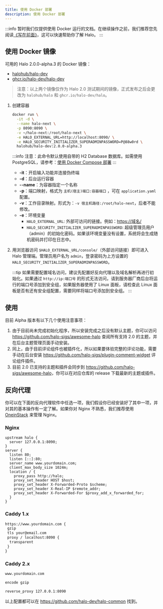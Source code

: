 ```yaml
---
title: 使用 Docker 部署
description: 使用 Docker 部署
---
```


:::info
暂时我们仅提供使用 Docker 运行的文档。在继续操作之前，我们推荐您先阅读[《写在前面》](../prepare)，这可以快速帮助你了解 Halo。
:::

## 使用 Docker 镜像

可用的 Halo 2.0.0-alpha.3 的 Docker 镜像：

- [halohub/halo-dev](https://hub.docker.com/r/halohub/halo-dev)
- [ghcr.io/halo-dev/halo-dev](https://github.com/halo-dev/halo/pkgs/container/halo-dev)

> 注意：以上两个镜像仅作为 Halo 2.0 测试期间的镜像，正式发布之后会更改为 `halohub/halo` 和 `ghcr.io/halo-dev/halo`。

1. 创建容器

    ```bash
    docker run \
      -it -d \
      --name halo-next \
      -p 8090:8090 \
      -v ~/halo-next:/root/halo-next \
      -e HALO_EXTERNAL_URL=http://localhost:8090/ \
      -e HALO_SECURITY_INITIALIZER_SUPERADMINPASSWORD=P@88w0rd \
      halohub/halo-dev:2.0.0-alpha.3
    ```

    :::info
    注意：此命令默认使用自带的 H2 Database 数据库。如需使用 PostgreSQL，请参考：[使用 Docker Compose 部署](./docker-compose)
    :::

    - **-it**：开启输入功能并连接伪终端
    - **-d**：后台运行容器
    - **--name**：为容器指定一个名称
    - **-p**：端口映射，格式为 `主机(宿主)端口:容器端口` ，可在 `application.yaml` 配置。
    - **-v**：工作目录映射。形式为：`-v 宿主机路径:/root/halo-next`，后者不能修改。
    - **-e**：环境变量
      - `HALO_EXTERNAL_URL`: 外部可访问的链接。例如：<https://域名/>
      - `HALO_SECURITY_INITIALIZER_SUPERADMINPASSWORD`: 超级管理员用户（admin）的初始化密码。如果该环境变量没有设置，系统将会生成随机密码并打印在日志中。

1. 用浏览器访问 `$HALO_EXTERNAL_URL/console/`（外部访问链接）即可进入 Halo 管理端。管理员用户名为 `admin`，登录密码为上方设置的 `HALO_SECURITY_INITIALIZER_SUPERADMINPASSWORD`。

    :::tip
    如果需要配置域名访问，建议先配置好反向代理以及域名解析再进行初始化。如果通过 `http://ip:端口号` 的形式无法访问，请到服务器厂商后台将运行的端口号添加到安全组，如果服务器使用了 Linux 面板，请检查此 Linux 面板是否有还有安全组配置，需要同样将端口号添加到安全组。
    :::

## 使用

目前 Alpha 版本有以下几个使用注意事项：

1. 由于目前尚未完成初始化程序，所以安装完成之后没有默认主题，你可以访问 <https://github.com/halo-sigs/awesome-halo> 查阅所有支持 2.0 的主题，并在后台主题管理页面手动安装。
2. 同上，由于目前评论组件也被插件化，所以如果要体验完整的评论功能，需要手动在后台安装 <https://github.com/halo-sigs/plugin-comment-widget> 评论组件插件。
3. 目前 2.0 已支持的主题和插件会同步到 <https://github.com/halo-sigs/awesome-halo>，你可以在对应仓库的 release 下载最新的主题或插件。

## 反向代理

你可以在下面的反向代理软件中任选一项，我们假设你已经安装好了其中一项，并对其的基本操作有一定了解。如果你对 Nginx 不熟悉，我们推荐使用 [OneinStack](./other/oneinstack) 来管理 Nginx。

### Nginx

```nginx
upstream halo {
  server 127.0.0.1:8090;
}
server {
  listen 80;
  listen [::]:80;
  server_name www.yourdomain.com;
  client_max_body_size 1024m;
  location / {
    proxy_pass http://halo;
    proxy_set_header HOST $host;
    proxy_set_header X-Forwarded-Proto $scheme;
    proxy_set_header X-Real-IP $remote_addr;
    proxy_set_header X-Forwarded-For $proxy_add_x_forwarded_for;
  }
}
```

### Caddy 1.x

```txt
https://www.yourdomain.com {
 gzip
 tls your@email.com
 proxy / localhost:8090 {
  transparent
 }
}
```

### Caddy 2.x

```txt
www.yourdomain.com

encode gzip

reverse_proxy 127.0.0.1:8090
```

以上配置都可以在 <https://github.com/halo-dev/halo-common> 找到。
